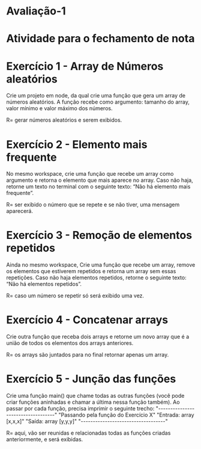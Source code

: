 # Avaliação-1
# Atividade para o fechamento de nota

# Exercício 1 - Array de Números aleatórios
Crie um projeto em node, da qual crie uma função que gera um array de 
números aleatórios. A função recebe como argumento: tamanho do array, valor 
mínimo e valor máximo dos números.

R= gerar números aleatórios e serem exibidos.

# Exercício 2 - Elemento mais frequente
No mesmo workspace, crie uma função que recebe um array como argumento 
e retorna o elemento que mais aparece no array. Caso não haja, retorne um 
texto no terminal com o seguinte texto: 
“Não há elemento mais frequente”.

R= ser exibido o número que se repete e se não tiver, uma mensagem aparecerá.

# Exercício 3 - Remoção de elementos repetidos
 Ainda no mesmo workspace, Crie uma função que recebe um array, remove os 
elementos que estiverem repetidos e retorna um array sem essas repetições. 
Caso não haja elementos repetidos, retorne o seguinte texto: “Não há elementos 
repetidos”.

R= caso um número se repetir só será exibido uma vez.

# Exercício 4 - Concatenar arrays
Crie outra função que receba dois arrays e retorne um novo array que é a união 
de todos os elementos dos arrays anteriores.

R= os arrays são juntados para no final retornar apenas um array.

# Exercício 5 - Junção das funções
Crie uma função main() que chame todas as outras funções (você pode criar 
funções aninhadas e chamar a última nessa função também). Ao passar por 
cada função, precisa imprimir o seguinte trecho:
 "-----------------------------------"
 "Passando pela função do Exercício X"
 "Entrada: array [x,x,x]"
 "Saída:   array [y,y,y]"
 "-----------------------------------"

R= aqui, vão ser reunidas e relacionadas todas as funções criadas anteriormente, e será exibidas.
